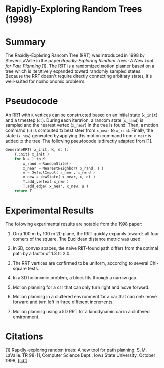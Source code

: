 # Rapidly-Exploring Random Trees (1998)

# Summary
The Rapidly-Exploring Random Tree (RRT) was introduced in 1998 by Steven LaValle in the paper *Rapidly-Exploring Random Trees: A New Tool for Path Planning* [1]. The RRT is a randomized motion planner based on a tree which is iteratively expanded toward randomly sampled states. Because the RRT doesn't require directly connecting arbitrary states, it's well-suited for nonholonomic problems.

# Pseudocode
An RRT with `K` vertices can be constructed based on an initial state (`x_init`) and a timestep (`dt`). During each iteration, a random state (`x_rand`) is sampled and the nearest vertex (`x_near`) in the tree is found. Then, a motion command (`u`) is computed to best steer from `x_near` to `x_rand`. Finally, the state (`x_new`) generated by applying this motion command from `x_near` is added to the tree. The following pseudocode is directly adapted from [1].

```Python
GenerateRRT( x_init, K, dt ):
    T.init( x_init )
    for k = 1 to K:
        x_rand = RandomState()
        x_near = NearestNeighbor( x_rand, T )
        u = SelectInput( x_near, x_rand )
        x_new = NewState( x_near, u, dt )
        T.add_vertex( x_new )
        T.add_edge( x_near, x_new, u )
    return T
```

# Experimental Results

The following experimental results are notable from the 1998 paper:
1. On a 100 m by 100 m 2D plane, the RRT quickly expands towards all four corners of the square. The Euclidean distance metric was used.

2. In 2D, convex spaces, the naive RRT-found path differs from the optimal path by a factor of 1.3 to 2.0.

3. The RRT vertices are confirmed to be uniform, according to several Chi-square tests.

4. In a 3D holonomic problem, a block fits through a narrow gap.

5. Motion planning for a car that can only turn right and move forward.

6. Motion planning in a cluttered environment for a car that can only move forward and turn left in three different increments.

7. Motion planning using a 5D RRT for a kinodynamic car in a cluttered environment.


# Citations

[1] Rapidly-exploring random trees: A new tool for path planning. S. M. LaValle. TR 98-11, Computer Science Dept., Iowa State University, October 1998, [[pdf]](http://lavalle.pl/papers/Lav98c.pdf).